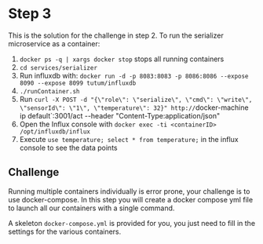 # Step 3

This is the solution for the challenge in step 2.
To run the serializer microservice as a container:

1. `docker ps -q | xargs docker stop` stops all running containers
2. `cd services/serializer`
3. Run influxdb with: `docker run -d -p 8083:8083 -p 8086:8086 --expose 8090 --expose 8099 tutum/influxdb`
3. `./runContainer.sh`
4. Run `curl -X POST -d "{\"role\": \"serialize\", \"cmd\": \"write\", \"sensorId\": \"1\", \"temperature\": 32}" http://`docker-machine ip default`:3001/act  --header "Content-Type:application/json"
5. Open the Influx console with `docker exec -ti <containerID> /opt/influxdb/influx`
6. Execute `use temperature; select * from temperature;` in the influx
   console to see the data points

## Challenge

Running multiple containers individually is error prone, your challenge
is to use docker-compose. In this step you will create a docker compose
yml file to launch all our containers with a single command.

A skeleton `docker-compose.yml` is provided for you, you just need to
fill in the settings for the various containers.
